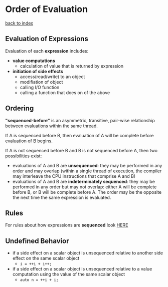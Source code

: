 # Order of Evaluation
[back to index](./INDEX.md)

## Evaluation of Expressions
Evaluation of each **expression** includes:
- **value computations**
  - calculation of value that is returned by expression
- **initiation of side effects**
  - access(read/write) to an object
  - modifiation of object
  - calling I/O function
  - calling a function that does on of the above

## Ordering
**"sequenced-before"** is an asymmetric, transitive, pair-wise relationship between evaluations within the same thread.

If A is sequenced before B, then evaluation of A will be complete before evaluation of B begins.

If A is not sequenced before B and B is not sequenced before A, then two possibilities exist:
- evaluations of A and B are **unsequenced**: they may be performed in any order and may overlap (within a single thread of execution, the compiler may interleave the CPU instructions that comprise A and B)
- evaluations of A and B are **indeterminately sequenced**: they may be performed in any order but may not overlap: either A will be complete before B, or B will be complete before A. The order may be the opposite the next time the same expression is evaluated.

## Rules
For rules about how expressions are **sequenced** look [HERE](https://en.cppreference.com/w/language/eval_order#Rules)

## Undefined Behavior
- if a side effect on a scalar object is unsequenced relative to another side effect on the same scalar object
  - `i = ++i + i++;`
- if a side effect on a scalar object is unsequenced relative to a value computation using the value of the same scalar object
  - `auto n = ++i + i;`  